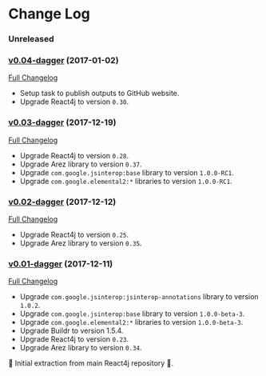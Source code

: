 # Change Log

### Unreleased

### [v0.04-dagger](https://github.com/react4j/react4j-todomvc/tree/v0.04-dagger) (2017-01-02)
[Full Changelog](https://github.com/react4j/react4j-todomvc/compare/v0.03-dagger...v0.04-dagger)

* Setup task to publish outputs to GitHub website.
* Upgrade React4j to version `0.30`.

### [v0.03-dagger](https://github.com/react4j/react4j-todomvc/tree/v0.03-dagger) (2017-12-19)
[Full Changelog](https://github.com/react4j/react4j-todomvc/compare/v0.02-dagger...v0.03-dagger)

* Upgrade React4j to version `0.28`.
* Upgrade Arez library to version `0.37`.
* Upgrade `com.google.jsinterop:base` library to version `1.0.0-RC1`.
* Upgrade `com.google.elemental2:*` libraries to version `1.0.0-RC1`.

### [v0.02-dagger](https://github.com/react4j/react4j-todomvc/tree/v0.02-dagger) (2017-12-12)
[Full Changelog](https://github.com/react4j/react4j-todomvc/compare/v0.01-dagger...v0.02-dagger)

* Upgrade React4j to version `0.25`.
* Upgrade Arez library to version `0.35`.

### [v0.01-dagger](https://github.com/react4j/react4j-todomvc/tree/v0.01-dagger) (2017-12-11)
[Full Changelog](https://github.com/react4j/react4j-todomvc/compare/8456d4533be6b79c4a5b5b1540c9ce6d8a2c7b5d...v0.01-dagger)

* Upgrade `com.google.jsinterop:jsinterop-annotations` library to version `1.0.2`.
* Upgrade `com.google.jsinterop:base` library to version `1.0.0-beta-3`.
* Upgrade `com.google.elemental2:*` libraries to version `1.0.0-beta-3`.
* Upgrade Buildr to version 1.5.4.
* Upgrade React4j to version `0.23`.
* Upgrade Arez library to version `0.34`.

 ‎🎉	Initial extraction from main React4j repository ‎🎉.

